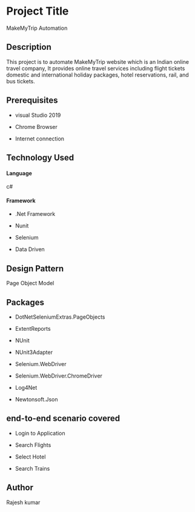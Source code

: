 # Project Title
 MakeMyTrip Automation
 
## Description
 This project is to automate MakeMyTrip website which is an Indian online travel company, It provides online travel services including flight tickets domestic and international holiday packages, hotel reservations, rail, and bus tickets.
 
## Prerequisites
* visual Studio 2019

* Chrome Browser

* Internet connection
 
 ## Technology Used
 #### Language
 c#
 
 #### Framework
* .Net Framework

* Nunit

* Selenium

* Data Driven
 
 ## Design Pattern
 Page Object Model
 
 ## Packages 
 * DotNetSeleniumExtras.PageObjects
 
* ExtentReports

* NUnit

* NUnit3Adapter

* Selenium.WebDriver

* Selenium.WebDriver.ChromeDriver

* Log4Net

* Newtonsoft.Json
 
 ## end-to-end scenario covered
* Login to Application

* Search Flights

* Select Hotel 

* Search Trains

 ## Author
 Rajesh kumar
 
